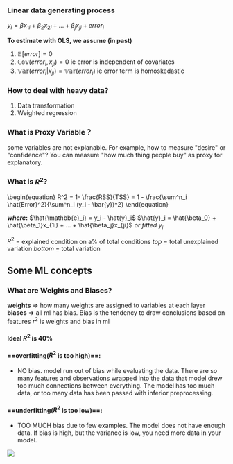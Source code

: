 ### Linear data generating process
$y_i = \beta x_{1i} + \beta_2x_{2i} + ... + \beta_jx_{ji} + error_i$

**To estimate with OLS, we assume (in past)**
1. $\mathbb{E}[error] = 0$
2. $\mathbb{Cov}(error_i, x_{ji}) = 0$ ie error is independent of covariates
3. $\mathbb{Var}(error_i | x_{ji}) = \mathbb{Var}(error_i)$ ie error term is homoskedastic 


### How to deal with heavy data?
1. Data transformation
2. Weighted regression

### What is Proxy Variable？
some variables are not explanable. For example, how to measure "desire" or "confidence"? You can measure "how much thing people buy" as proxy for explanatory. 

### What is $R^2$?
\begin{equation}
R^2 = 1- \frac{RSS}{TSS} = 1 - \frac{\sum^n_i \hat{Error}^2}{\sum^n_i (y_i - \bar{y})^2}
\end{equation}

**$where:$**
$\hat{\mathbb{e}_i} = y_i - \hat{y}_i$
$\hat{y}_i = \hat{\beta_0} + \hat{\beta_1}x_{1i} + ... + \hat{\beta_j}x_{ji}$ $or$ $fitted$ $y_i$

$R^2$ = explained condition on a% of total conditions
$top$ = total unexplained variation
$bottom$ = total variation




## Some ML concepts
### What are Weights and Biases?
**weights** => how many weights are assigned to variables at each layer
**biases** => all ml has bias. Bias is the tendency to draw conclusions based on features
$r^2$ is weights and bias in ml
#### Ideal $R^2$ is $40$%
#### ==overfitting($R^2$ is too high)==: 
- NO bias. model run out of bias while evaluating the data. There are so many features and observations wrapped into the data that model drew too much connections between everything. The model has too much data, or too many data has been passed with inferior preprocessing.
#### ==underfitting($R^2$ is too low)==:
- TOO MUCH bias due to few examples. The model does not have enough data. If bias is high, but the variance is low, you need more data in your model. 

![](https://hackmd.io/_uploads/r1ieTjnK3.png)

